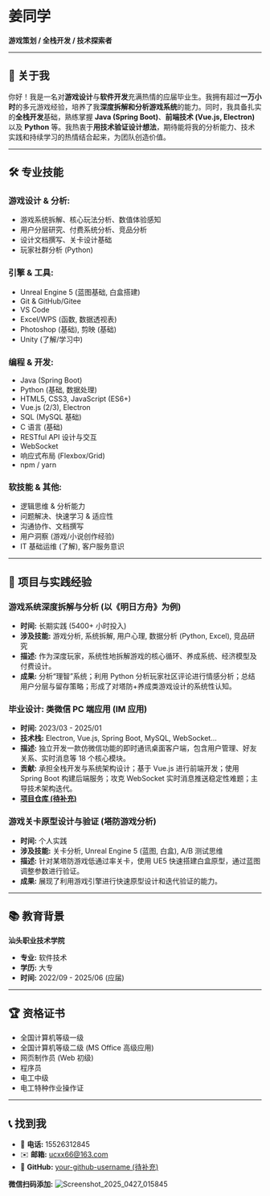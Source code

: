 # 姜同学

**游戏策划 / 全栈开发 / 技术探索者**

---

## 👋 关于我

你好！我是一名对**游戏设计**与**软件开发**充满热情的应届毕业生。我拥有超过**一万小时**的多元游戏经验，培养了我**深度拆解和分析游戏系统**的能力。同时，我具备扎实的**全栈开发**基础，熟练掌握 **Java (Spring Boot)**、**前端技术 (Vue.js, Electron)** 以及 **Python** 等。我热衷于**用技术验证设计想法**，期待能将我的分析能力、技术实践和持续学习的热情结合起来，为团队创造价值。

---

## 🛠️ 专业技能

### 游戏设计 & 分析:
*   游戏系统拆解、核心玩法分析、数值体验感知
*   用户分层研究、付费系统分析、竞品分析
*   设计文档撰写、关卡设计基础
*   玩家社群分析 (Python)

### 引擎 & 工具:
*   Unreal Engine 5 (蓝图基础, 白盒搭建)
*   Git & GitHub/Gitee
*   VS Code
*   Excel/WPS (函数, 数据透视表)
*   Photoshop (基础), 剪映 (基础)
*   Unity (了解/学习中)

### 编程 & 开发:
*   Java (Spring Boot)
*   Python (基础, 数据处理)
*   HTML5, CSS3, JavaScript (ES6+)
*   Vue.js (2/3), Electron
*   SQL (MySQL 基础)
*   C 语言 (基础)
*   RESTful API 设计与交互
*   WebSocket
*   响应式布局 (Flexbox/Grid)
*   npm / yarn

### 软技能 & 其他:
*   逻辑思维 & 分析能力
*   问题解决、快速学习 & 适应性
*   沟通协作、文档撰写
*   用户洞察 (游戏/小说创作经验)
*   IT 基础运维 (了解), 客户服务意识

---

## 🚀 项目与实践经验

### 游戏系统深度拆解与分析 (以《明日方舟》为例)
*   **时间:** 长期实践 (5400+ 小时投入)
*   **涉及技能:** 游戏分析, 系统拆解, 用户心理, 数据分析 (Python, Excel), 竞品研究
*   **描述:** 作为深度玩家，系统性地拆解游戏的核心循环、养成系统、经济模型及付费设计。
*   **成果:** 分析“理智”系统；利用 Python 分析玩家社区评论进行情感分析；总结用户分层与留存策略；形成了对塔防+养成类游戏设计的系统性认知。

### 毕业设计: 类微信 PC 端应用 (IM 应用)
*   **时间:** 2023/03 - 2025/01
*   **技术栈:** Electron, Vue.js, Spring Boot, MySQL, WebSocket...
*   **描述:** 独立开发一款仿微信功能的即时通讯桌面客户端，包含用户管理、好友关系、实时消息等 18 个核心模块。
*   **贡献:** 承担全栈开发与系统架构设计；基于 Vue.js 进行前端开发；使用 Spring Boot 构建后端服务；攻克 WebSocket 实时消息推送稳定性难题；主导技术架构迭代。
*   **[项目仓库 (待补充)](https://github.com/your-github-username/your-im-repo)**

### 游戏关卡原型设计与验证 (塔防游戏分析)
*   **时间:** 个人实践
*   **涉及技能:** 关卡分析, Unreal Engine 5 (蓝图, 白盒), A/B 测试思维
*   **描述:** 针对某塔防游戏低通过率关卡，使用 UE5 快速搭建白盒原型，通过蓝图调整参数进行验证。
*   **成果:** 展现了利用游戏引擎进行快速原型设计和迭代验证的能力。

---

## 📚 教育背景

**汕头职业技术学院**
*   **专业:** 软件技术
*   **学历:** 大专
*   **时间:** 2022/09 - 2025/06 (应届)

---

## 🏆 资格证书

*   全国计算机等级一级
*   全国计算机等级二级 (MS Office 高级应用)
*   网页制作员 (Web 初级)
*   程序员
*   电工中级
*   电工特种作业操作证

---

## 📞 找到我

*   📱 **电话:** 15526312845
*   ✉️ **邮箱:** [ucxx66@163.com](mailto:ucxx66@163.com)
*   🔗 **GitHub:** [your-github-username (待补充)](https://github.com/your-github-username)

**微信扫码添加:**
![Screenshot_2025_0427_015845](https://github.com/user-attachments/assets/aefae782-a13d-4d30-bd56-64143d4c3933)
